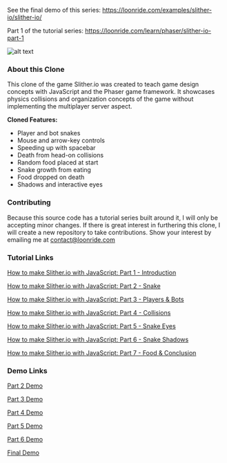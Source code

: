 See the final demo of this series: https://loonride.com/examples/slither-io/slither-io/

Part 1 of the tutorial series: https://loonride.com/learn/phaser/slither-io-part-1

![alt text](https://loonride.com/asset/learn/slither-io/main.png "how to make Slither.io Part 1")


### About this Clone

This clone of the game Slither.io was created to teach game design concepts with JavaScript and the Phaser game framework. It showcases physics collisions and organization concepts of the game without implementing the multiplayer server aspect.

**Cloned Features:**

* Player and bot snakes
* Mouse and arrow-key controls
* Speeding up with spacebar
* Death from head-on collisions
* Random food placed at start
* Snake growth from eating
* Food dropped on death
* Shadows and interactive eyes


### Contributing

Because this source code has a tutorial series built around it, I will only be accepting minor changes. If there is great interest in furthering this clone, I will create a new repository to take contributions. Show your interest by emailing me at contact@loonride.com


### Tutorial Links

<a href="https://loonride.com/learn/phaser/slither-io-part-1">How to make Slither.io with JavaScript: Part 1 - Introduction</a>

<a href="https://loonride.com/learn/phaser/slither-io-part-2">How to make Slither.io with JavaScript: Part 2 - Snake</a>

<a href="https://loonride.com/learn/phaser/slither-io-part-3">How to make Slither.io with JavaScript: Part 3 - Players & Bots</a>

<a href="https://loonride.com/learn/phaser/slither-io-part-4">How to make Slither.io with JavaScript: Part 4 - Collisions</a>

<a href="https://loonride.com/learn/phaser/slither-io-part-5">How to make Slither.io with JavaScript: Part 5 - Snake Eyes</a>

<a href="https://loonride.com/learn/phaser/slither-io-part-6">How to make Slither.io with JavaScript: Part 6 - Snake Shadows</a>

<a href="https://loonride.com/learn/phaser/slither-io-part-7">How to make Slither.io with JavaScript: Part 7 - Food & Conclusion</a>


### Demo Links

<a href="https://loonride.com/examples/slither-io/part-2/">Part 2 Demo</a>

<a href="https://loonride.com/examples/slither-io/part-3/">Part 3 Demo</a>

<a href="https://loonride.com/examples/slither-io/part-4/">Part 4 Demo</a>

<a href="https://loonride.com/examples/slither-io/part-5/">Part 5 Demo</a>

<a href="https://loonride.com/examples/slither-io/part-6/">Part 6 Demo</a>

<a href="https://loonride.com/examples/slither-io/slither-io/">Final Demo</a>
